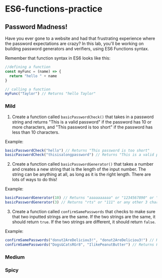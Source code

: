 # ES6-functions-practice

## Password Madness!

Have you ever gone to a website and had that frustrating experience where the password expectations are crazy? In this lab, you'll be working on building password generators and verifiers, using ES6 Functions syntax.

Remember that function syntax in ES6 looks like this:

```js
//defining a function
const myFunc = (name) => {
  return "hello " + name
}

// calling a function
myFunc("Taylor") // Returns "hello Taylor"
```

### Mild
 1. Create a function called `basicPasswordCheck()` that takes in a password string and returns "This is a valid password" if the password has 10 or more characters, and "This password is too short" if the password has less than 10 characters.

Example:

```js
basicPasswordCheck("hello") // Returns "This password is too short"
basicPasswordCheck("thisisalongpassword") // Returns "This is a valid password"

```

 2. Create a function called `basicPasswordGenerator()` that takes a number and creates a new string that is the length of the input number. The string can be anything at all, as long as it is the right length. There are lots of ways to do this!

Example:

 ```js
 basicPasswordGenerator(10) // Returns "aaaaaaaaaa" or "1234567890" or "ab4jo012d4" or any other 10 character string.
 basicPasswordGenerator(3) // Returns "rts" or "111" or any other 3 character string.

 ```

 3. Create a function called `confirmSamePasswords` that checks to make sure that two inputted strings are the same. If the two strings are the same, it should return `true`. If the two strings are different, it should return `false`.

 Example:

 ```js
 confirmSamePasswords("donut2AreDeliciou3!", "donut2AreDeliciou3!") // Returns True
 confirmSamePasswords("Dogs&CatsRGr8", "IlikePeanutButter") // Returns False

 ```

### Medium



### Spicy
